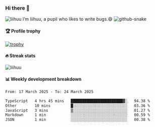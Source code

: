 ### Hi there 👋
<img src="https://komarev.com/ghpvc/?username=liihuu&label=Profile%20views&style=flat&base=119527" alt="liihuu" />
I’m liihuu, a pupil who likes to write bugs.😄

<picture>
  <source media="(prefers-color-scheme: dark)" srcset="https://github.com/liihuu/liihuu/raw/output/github-snake-dark.svg" />
  <source media="(prefers-color-scheme: light)" srcset="https://github.com/liihuu/liihuu/raw/output/github-snake.svg" />
  <img alt="github-snake" src="https://github.com/liihuu/liihuu/tree/output/github-snake.svg" />
</picture>


#### 🏆 Profile trophy
[![trophy](https://github-profile-trophy.vercel.app?username=liihuu&margin-w=16&margin-h=16&rank=-C,-B)](https://github.com/liihuu)

#### 🔥 Streak stats
<img src="https://streak-stats.demolab.com?user=liihuu&border_radius=6&card_width=500" alt="liihuu" />

#### 📊 Weekly development breakdown
<!--START_SECTION:waka-->

```txt
From: 17 March 2025 - To: 24 March 2025

TypeScript   4 hrs 45 mins   ███████████████████████▓░   94.38 %
Other        10 mins         █░░░░░░░░░░░░░░░░░░░░░░░░   03.36 %
JavaScript   3 mins          ▒░░░░░░░░░░░░░░░░░░░░░░░░   01.27 %
Markdown     1 min           ░░░░░░░░░░░░░░░░░░░░░░░░░   00.59 %
JSON         1 min           ░░░░░░░░░░░░░░░░░░░░░░░░░   00.38 %
```

<!--END_SECTION:waka-->


<!--
**liihuu/liihuu** is a ✨ _special_ ✨ repository because its `README.md` (this file) appears on your GitHub profile.

Here are some ideas to get you started:

- 🔭 I’m currently working on ...
- 🌱 I’m currently learning ...
- 👯 I’m looking to collaborate on ...
- 🤔 I’m looking for help with ...
- 💬 Ask me about ...
- 📫 How to reach me: ...
- 😄 Pronouns: ...
- ⚡ Fun fact: ...
-->
